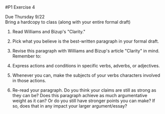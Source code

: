 #P1 Exercise 4

Due Thursday 9/22  
Bring a hardcopy to class (along with your entire formal draft)

1. Read Williams and Bizup's "Clarity."

2. Pick what you believe is the best-written paragraph in your formal draft. 

2. Revise this paragraph with Williams and Bizup's article "Clarity" in mind. Remember to:

  1. Express actions and conditions in specific verbs, adverbs, or adjectives.
  2. Whenever you can, make the subjects of your verbs characters involved in those actions.

3. Re-read your paragraph. Do you think your claims are still as strong as they can be? Does this paragraph achieve as much argumentative weight as it can? Or do you still have stronger points you can make? If so, does that in any impact your larger argument/essay?
